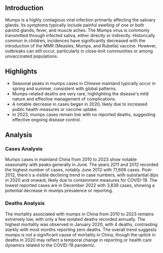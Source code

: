 ## Introduction

Mumps is a highly contagious viral infection primarily affecting the salivary glands. Its symptoms typically include painful swelling of one or both parotid glands, fever, and muscle aches. The Mumps virus is commonly transmitted through infected saliva, either directly or indirectly. Historically common in children, incidences have significantly decreased with the introduction of the MMR (Measles, Mumps, and Rubella) vaccine. However, outbreaks can still occur, particularly in close-knit communities or among unvaccinated populations.
## Highlights

- Seasonal peaks in mumps cases in Chinese mainland typically occur in spring and summer, consistent with global patterns. <br/>
- Mumps-related deaths are very rare, highlighting the disease's mild nature and effective management of complications. <br/>
- A notable decrease in cases began in 2020, likely due to increased public health measures or vaccine uptake. <br/>
- In 2023, mumps cases remain low with no reported deaths, suggesting effective ongoing disease control. <br/>
## Analysis

### Cases Analysis
Mumps cases in mainland China from 2010 to 2023 show notable seasonality with peaks generally in June. The years 2011 and 2012 recorded the highest number of cases, notably June 2012 with 71,606 cases. Post-2012, there's a visible declining trend in case numbers, with substantial dips in 2020 and onward, likely due to containment measures for COVID-19. The lowest reported cases are in December 2022 with 3,839 cases, showing a potential decrease in mumps prevalence or reporting.

### Deaths Analysis
The mortality associated with mumps in China from 2010 to 2023 remains extremely low, with only a few isolated deaths recorded annually. The highest mortality was observed in January 2020, with 4 deaths, contrasting starkly with most months reporting zero deaths. The overall trend suggests mumps is not a significant cause of mortality in China, though the uptick in deaths in 2020 may reflect a temporal change in reporting or health care dynamics related to the COVID-19 pandemic.
